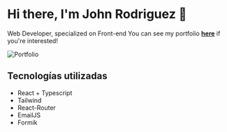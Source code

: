 # Hi there, I'm John Rodriguez 👋

Web Developer, specialized on Front-end
You can see my portfolio [**here**](https://aimajohn.github.io/themoviedb-api/public/) if you're interested!

![Portfolio](https://i.postimg.cc/dt5Dh8r8/aimajoke-github-io-Aimajoke.png)
## Tecnologías utilizadas 
 - React + Typescript
 - Tailwind
 - React-Router
 - EmailJS
 - Formik
<!--
**Aimajoke/aimajoke** is a ✨ _special_ ✨ repository because its `README.md` (this file) appears on your GitHub profile.

Here are some ideas to get you started:

- 🔭 I’m currently working on ...
- 🌱 I’m currently learning ...
- 👯 I’m looking to collaborate on ...
- 🤔 I’m looking for help with ...
- 💬 Ask me about ...
- 📫 How to reach me: ...
- 😄 Pronouns: ...
- ⚡ Fun fact: ...
-->
